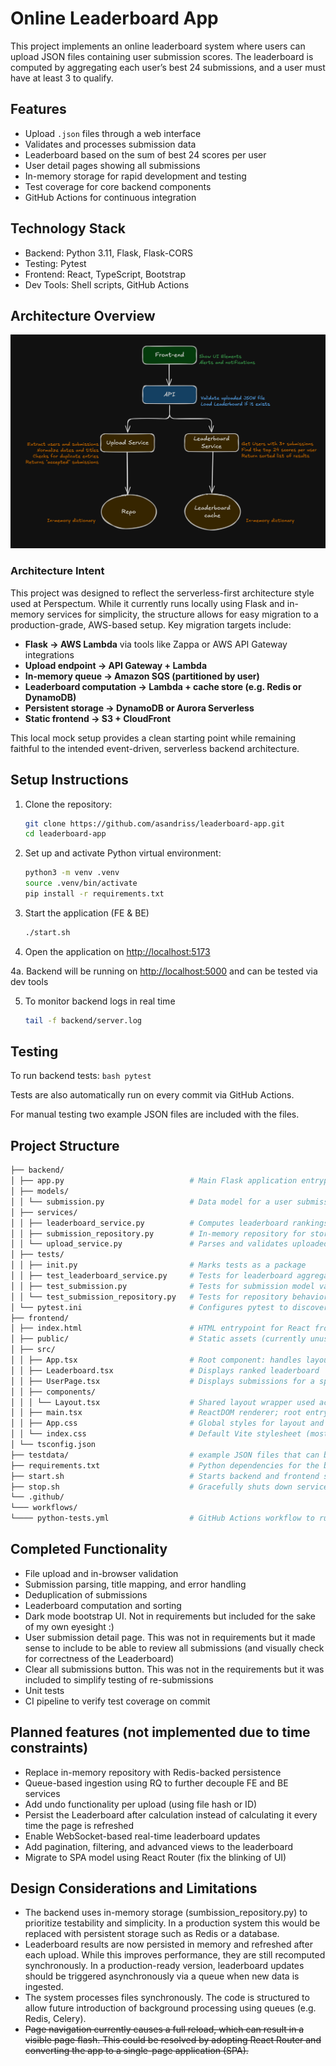 # Online Leaderboard App

This project implements an online leaderboard system where users can upload JSON files containing user submission scores.
The leaderboard is computed by aggregating each user’s best 24 submissions, and a user must have at least 3 to qualify.

## Features

- Upload `.json` files through a web interface
- Validates and processes submission data
- Leaderboard based on the sum of best 24 scores per user
- User detail pages showing all submissions
- In-memory storage for rapid development and testing
- Test coverage for core backend components
- GitHub Actions for continuous integration

## Technology Stack

- Backend: Python 3.11, Flask, Flask-CORS
- Testing: Pytest
- Frontend: React, TypeScript, Bootstrap
- Dev Tools: Shell scripts, GitHub Actions

## Architecture Overview

![Architecture Diagram](./docs/architecture.png)

### Architecture Intent

This project was designed to reflect the serverless-first architecture style used at Perspectum. While it currently runs locally using Flask and in-memory services for simplicity, the structure allows for easy migration to a production-grade, AWS-based setup. Key migration targets include:

- **Flask → AWS Lambda** via tools like Zappa or AWS API Gateway integrations
- **Upload endpoint → API Gateway + Lambda**
- **In-memory queue → Amazon SQS (partitioned by user)**
- **Leaderboard computation → Lambda + cache store (e.g. Redis or DynamoDB)**
- **Persistent storage → DynamoDB or Aurora Serverless**
- **Static frontend → S3 + CloudFront**

This local mock setup provides a clean starting point while remaining faithful to the intended event-driven, serverless backend architecture.

## Setup Instructions

1. Clone the repository:

   ```bash
   git clone https://github.com/asandriss/leaderboard-app.git
   cd leaderboard-app
   ```
2. Set up and activate Python virtual environment:

    ```bash
    python3 -m venv .venv
    source .venv/bin/activate
    pip install -r requirements.txt
    ```
3. Start the application (FE & BE)

    ```bash
    ./start.sh
    ```

4. Open the application on <http://localhost:5173>

4a. Backend will be running on <http://localhost:5000> and can be tested via dev tools

5. To monitor backend logs in real time

    ```bash
    tail -f backend/server.log
    ```

## Testing
To run backend tests:
    ```bash
    pytest
    ```

Tests are also automatically run on every commit via GitHub Actions.

For manual testing two example JSON files are included with the files.

## Project Structure

```bash
├── backend/
│ ├── app.py                            # Main Flask application entrypoint
│ ├── models/
│ │ └── submission.py                   # Data model for a user submission (dataclass with validation)
│ ├── services/
│ │ ├── leaderboard_service.py          # Computes leaderboard rankings from stored submissions
│ │ ├── submission_repository.py        # In-memory repository for storing and querying submissions
│ │ └── upload_service.py               # Parses and validates uploaded JSON files
│ ├── tests/
│ │ ├── init.py                         # Marks tests as a package
│ │ ├── test_leaderboard_service.py     # Tests for leaderboard aggregation logic
│ │ ├── test_submission.py              # Tests for submission model validation
│ │ └── test_submission_repository.py   # Tests for repository behavior and deduplication
│ └── pytest.ini                        # Configures pytest to discover tests under backend/tests
├── frontend/
│ ├── index.html                        # HTML entrypoint for React frontend
│ ├── public/                           # Static assets (currently unused)
│ ├── src/
│ │ ├── App.tsx                         # Root component: handles layout and upload form
│ │ ├── Leaderboard.tsx                 # Displays ranked leaderboard
│ │ ├── UserPage.tsx                    # Displays submissions for a specific user
│ │ ├── components/
│ │ │ └── Layout.tsx                    # Shared layout wrapper used across all pages
│ │ ├── main.tsx                        # ReactDOM renderer; root entry for app UI
│ │ ├── App.css                         # Global styles for layout and dark mode
│ │ └── index.css                       # Default Vite stylesheet (mostly unused)
│ └── tsconfig.json 
├── testdata/                           # example JSON files that can be uploaded to test functionality
├── requirements.txt                    # Python dependencies for the backend
├── start.sh                            # Starts backend and frontend services
├── stop.sh                             # Gracefully shuts down services
└── .github/
└─── workflows/
└──── python-tests.yml                  # GitHub Actions workflow to run backend tests on push
```

## Completed Functionality
- File upload and in-browser validation
- Submission parsing, title mapping, and error handling
- Deduplication of submissions
- Leaderboard computation and sorting
- Dark mode bootstrap UI. Not in requirements but included for the sake of my own eyesight :)
- User submission detail page. This was not in requirements but it made sense to include to be able to review all submissions (and visually check for correctness of the Leaderboard)
- Clear all submissions button. This was not in the requirements but it was included to simplify testing of re-submissions
- Unit tests
- CI pipeline to verify test coverage on commit

## Planned features (not implemented due to time constraints)

- Replace in-memory repository with Redis-backed persistence
- Queue-based ingestion using RQ to further decouple FE and BE services
- Add undo functionality per upload (using file hash or ID)
- Persist the Leaderboard after calculation instead of calculating it every time the page is refreshed
- Enable WebSocket-based real-time leaderboard updates
- Add pagination, filtering, and advanced views to the leaderboard
- Migrate to SPA model using React Router (fix the blinking of UI)

## Design Considerations and Limitations

- The backend uses in-memory storage (sumbission_repository.py) to prioritize testability and simplicity. In a production system this would be replaced with persistent storage such as Redis or a database.
- Leaderboard results are now persisted in memory and refreshed after each upload. While this improves performance, they are still recomputed synchronously. In a production-ready version, leaderboard updates should be triggered asynchronously via a queue when new data is ingested. 
- The system processes files synchronously. The code is structured to allow future introduction of background processing using queues (e.g. Redis, Celery).
- ~~Page navigation currently causes a full reload, which can result in a visible page flash. This could be resolved by adopting React Router and converting the app to a single-page application (SPA).~~


